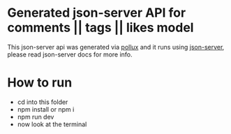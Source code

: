 # Generated json-server API for comments || tags || likes model
This json-server api was generated via [pollux](https://mohammedal-rowad.github.io/pollux/)
and it runs using [json-server](https://github.com/typicode/json-server), please read json-server docs for more info.

# How to run
- cd into this folder
- npm install or npm i
- npm run dev
- now look at the terminal
